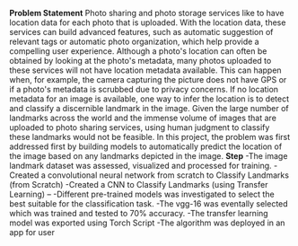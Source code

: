 **Problem Statement**
Photo sharing and photo storage services like to have location data for each photo that is uploaded. With the location data, these services can build advanced features, such as automatic suggestion of relevant tags or automatic photo organization, which help provide a compelling user experience. Although a photo's location can often be obtained by looking at the photo's metadata, many photos uploaded to these services will not have location metadata available. This can happen when, for example, the camera capturing the picture does not have GPS or if a photo's metadata is scrubbed due to privacy concerns.
If no location metadata for an image is available, one way to infer the location is to detect and classify a discernible landmark in the image. Given the large number of landmarks across the world and the immense volume of images that are uploaded to photo sharing services, using human judgment to classify these landmarks would not be feasible.
In this project, the problem was first addressed first by building models to automatically predict the location of the image based on any landmarks depicted in the image.
**Step**
-The image landmark dataset was assessed, visualized and processed for training. 
-Created a convolutional neural network from scratch to Classify Landmarks (from Scratch) 
-Created a CNN to Classify Landmarks (using Transfer Learning) – 
-Different pre-trained models was investigated to select the best suitable for the classification task. 
-The vgg-16 was eventally selected which was trained and tested to 70% accuracy.
-The transfer learning model was exported using Torch Script
-The algorithm was deployed in an app for user  

